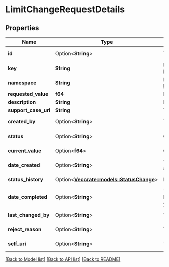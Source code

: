 # LimitChangeRequestDetails

## Properties

Name | Type | Description | Notes
------------ | ------------- | ------------- | -------------
**id** | Option<**String**> | The globally unique identifier for the object. | [optional][readonly]
**key** | **String** | Limit key to be overridden (see https://developer.mypurecloud.com/api/rest/v2/organization/limits.html#available_limits) | 
**namespace** | **String** | Namespace the key belongs to (see https://developer.mypurecloud.com/api/rest/v2/organization/limits.html#available_limits) | 
**requested_value** | **f64** | Requested limit value for a given key | 
**description** | **String** | Description of the need for the limit change request | 
**support_case_url** | **String** | The support case url created by Care | 
**created_by** | Option<**String**> | The user who created the change request | [optional][readonly]
**status** | Option<**String**> | Current status of the limit change request | [optional][readonly]
**current_value** | Option<**f64**> | Current limit value for a given key | [optional][readonly]
**date_created** | Option<**String**> | The date of the limit change request creation. Date time is represented as an ISO-8601 string. For example: yyyy-MM-ddTHH:mm:ss[.mmm]Z | [optional][readonly]
**status_history** | Option<[**Vec<crate::models::StatusChange>**](StatusChange.md)> | List of statuses that a limit change request has gone through | [optional][readonly]
**date_completed** | Option<**String**> | The date of the limit change request completion (ChangeImplemented, Rejected, or RollbackImplemented. Date time is represented as an ISO-8601 string. For example: yyyy-MM-ddTHH:mm:ss[.mmm]Z | [optional][readonly]
**last_changed_by** | Option<**String**> | The user who last updated the status of the limit change request | [optional][readonly]
**reject_reason** | Option<**String**> | The reason for rejecting the limit override request | [optional][readonly]
**self_uri** | Option<**String**> | The URI for this object | [optional][readonly]

[[Back to Model list]](../README.md#documentation-for-models) [[Back to API list]](../README.md#documentation-for-api-endpoints) [[Back to README]](../README.md)


